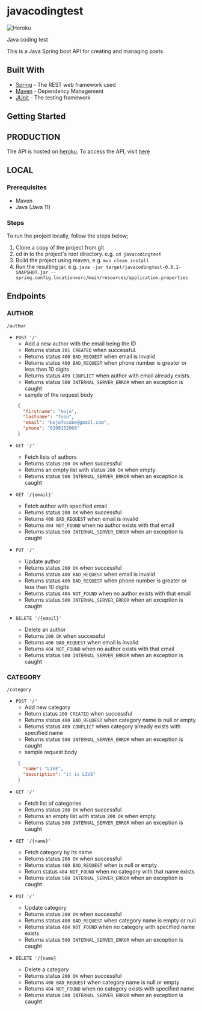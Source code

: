 # javacodingtest

![Heroku](https://heroku-badge.herokuapp.com/?app=javacodingtest&root=/author&style=flat)

Java coding test

This is a Java Spring boot API for creating and managing posts.

## Built With

* [Spring](https://spring.io/) - The REST web framework used
* [Maven](https://maven.apache.org/) - Dependency Management
* [JUnit](https://junit.org/junit5/) - The testing framework

## Getting Started

## PRODUCTION
The API is hosted on [heroku](https://www.heroku.com/). To access the API, visit [here](https://javacodingtest.herokuapp.com)

## LOCAL
### Prerequisites

* Maven
* Java (Java 11)

### Steps
To run the project locally, follow the steps below;
1. Clone a copy of the project from git
2. cd in to the project's root directory. e.g. `cd javacodingtest`
3. Build the project using maven, e.g. `mvn clean install`
4. Run the resulting jar, e.g. `java -jar target/javacodingtest-0.0.1-SNAPSHOT.jar --spring.config.location=src/main/resources/application.properties`

## Endpoints
### AUTHOR
`/author`
- `POST '/'`
  - Add a new author with the email being the ID
  - Returns status `201 CREATED` when successful.
  - Returns status `400 BAD_REQUEST` when email is invalid
  - Returns status `400 BAD_REQUEST` when phone number is greater or less than 10 digits
  - Returns status `409 CONFLICT` when author with email already exists.
  - Returns status `500 INTERNAL_SERVER_ERROR` when an exception is caught
  - sample of the request body
```json
    {
      "firstname": "kojo",
      "lastname": "fosu",
      "email": "kojofosube@gmail.com",
      "phone": "0209152068"
    } 
   ```

- `GET '/'`
  - Fetch lists of authors
  - Returns status `200 OK` when successful
  - Returns an empty list with status `200 OK` when empty.
  - Returns status `500 INTERNAL_SERVER_ERROR` when an exception is caught


- `GET '/{email}'`
  - Fetch author with specified email
  - Returns status `200 OK` when successful
  - Returns `400 BAD_REQUEST` when email is invalid
  - Returns `404 NOT_FOUND` when no author exists with that email
  - Returns status `500 INTERNAL_SERVER_ERROR` when an exception is caught


- `PUT '/'`
  - Update author
  - Returns status `200 OK` when successful
  - Returns status `400 BAD_REQUEST` when email is invalid
  - Returns status `400 BAD_REQUEST` when phone number is greater or less than 10 digits
  - Returns status `404 NOT_FOUND` when no author exists with that email
  - Returns status `500 INTERNAL_SERVER_ERROR` when an exception is caught
  

- `DELETE '/{email}'`
  - Delete an author
  - Returns `200 OK` when successful
  - Returns `400 BAD_REQUEST` when email is invalid
  - Returns `404 NOT_FOUND` when no author exists with that email
  - Returns status `500 INTERNAL_SERVER_ERROR` when an exception is caught

  
### CATEGORY
`/category`
- `POST '/'`
  - Add new category
  - Return status `200 CREATED` when successful
  - Returns status `400 BAD_REQUEST` when category name is null or empty
  - Returns status `409 CONFLICT` when category already exists with specified name
  - Returns status `500 INTERNAL_SERVER_ERROR` when an exception is caught
  - sample request body
```json
    {
      "name": "LIVE",
      "description": "it is LIVE"
    }
```


- `GET '/'`
  - Fetch list of categories
  - Returns status `200 OK` when successful
  - Returns an empty list with status `200 OK` when empty.
  - Returns status `500 INTERNAL_SERVER_ERROR` when an exception is caught


- `GET '/{name}'`
  - Fetch category by its name
  - Returns status `200 OK` when successful
  - Returns status `400 BAD_REQUEST` when is null or empty
  - Return status `404 NOT_FOUND` when no category with that name exists
  - Returns status `500 INTERNAL_SERVER_ERROR` when an exception is caught


- `PUT '/'`
  - Update category
  - Returns status `200 OK` when successful
  - Returns status `400 BAD_REQUEST` when category name is empty or null
  - Returns status `404 NOT_FOUND` when no category with specified name exists
  - Returns status `500 INTERNAL_SERVER_ERROR` when an exception is caught


- `DELETE '/{name}`
  - Delete a category
  - Returns status `200 OK` when successful
  - Returns `400 BAD_REQUEST` when category name is null or empty
  - Returns `404 NOT_FOUND` when no category exists with specified name
  - Returns status `500 INTERNAL_SERVER_ERROR` when an exception is caught